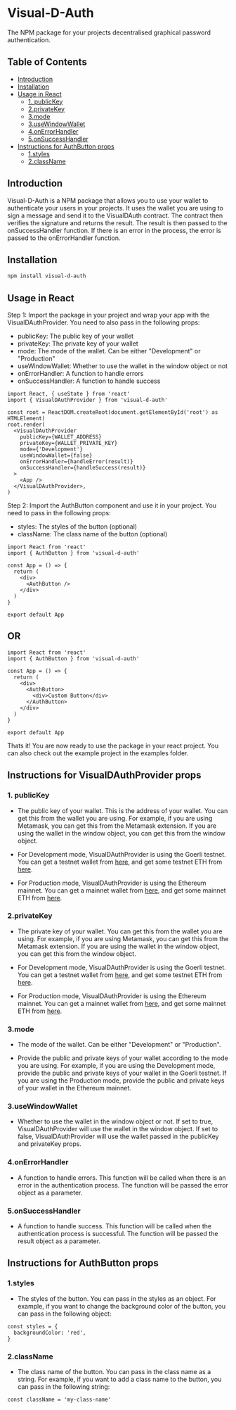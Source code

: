 # Visual-D-Auth

The NPM package for your projects decentralised graphical password authentication.

[npm-image]: https://img.shields.io/npm/v/react-visual-d-auth.svg
[npm-url]: https://www.npmjs.com/package/react-visual-d-auth

[github-build]: [https://github.com/rdshinde/Visual-D-Auth]
[github-build-url]: [https://github.com/rdshinde/Visual-D-Auth]
[npm-typescript]: [https://img.shields.io/npm/types/react-visual-d-auth]
[github-license]: [https://img.shields.io/github/license/rdshinde/Visual-D-Auth]

## Table of Contents

- [Introduction](#introduction)
- [Installation](#installation)
- [Usage in React](#usage-in-react)
  - [1. publicKey](#1-publickey)
  - [2.privateKey](#2privatekey)
  - [3.mode](#3mode)
  - [3.useWindowWallet](#3usewindowwallet)
  - [4.onErrorHandler](#4onerrorhandler)
  - [5.onSuccessHandler](#5onsuccesshandler)
- [Instructions for AuthButton props](#instructions-for-authbutton-props)
  - [1.styles](#1styles)
  - [2.className](#2classname)

## Introduction

Visual-D-Auth is a NPM package that allows you to use your wallet to authenticate your users in your projects. It uses the wallet you are using to sign a message and send it to the VisualDAuth contract. The contract then verifies the signature and returns the result. The result is then passed to the onSuccessHandler function. If there is an error in the process, the error is passed to the onErrorHandler function.

## Installation

```bash
npm install visual-d-auth
```

## Usage in React

Step 1: Import the package in your project and wrap your app with the VisualDAuthProvider. You need to also pass in the following props:

- publicKey: The public key of your wallet
- privateKey: The private key of your wallet
- mode: The mode of the wallet. Can be either "Development" or "Production"
- useWindowWallet: Whether to use the wallet in the window object or not
- onErrorHandler: A function to handle errors
- onSuccessHandler: A function to handle success

```tsx
import React, { useState } from 'react'
import { VisualDAuthProvider } from 'visual-d-auth'

const root = ReactDOM.createRoot(document.getElementById('root') as HTMLElement)
root.render(
  <VisualDAuthProvider
    publicKey={WALLET_ADDRESS}
    privateKey={WALLET_PRIVATE_KEY}
    mode={'Development'}
    useWindowWallet={false}
    onErrorHandler={handleError(result)}
    onSuccessHandler={handleSuccess(result)}
  >
    <App />
  </VisualDAuthProvider>,
)
```

Step 2: Import the AuthButton component and use it in your project. You need to pass in the following props:

- styles: The styles of the button (optional)
- className: The class name of the button (optional)

```tsx
import React from 'react'
import { AuthButton } from 'visual-d-auth'

const App = () => {
  return (
    <div>
      <AuthButton />
    </div>
  )
}

export default App
```

## OR

```tsx
import React from 'react'
import { AuthButton } from 'visual-d-auth'

const App = () => {
  return (
    <div>
      <AuthButton>
        <div>Custom Button</div>
      </AuthButton>
    </div>
  )
}

export default App
```

Thats it! You are now ready to use the package in your react project. You can also check out the example project in the examples folder.

## Instructions for VisualDAuthProvider props

### 1. publicKey

- The public key of your wallet. This is the address of your wallet. You can get this from the wallet you are using. For example, if you are using Metamask, you can get this from the Metamask extension. If you are using the wallet in the window object, you can get this from the window object.

- For Development mode, VisualDAuthProvider is using the Goerli testnet. You can get a testnet wallet from [here](https://goerli-faucet.slock.it/), and get some testnet ETH from [here](https://goerli-faucet.slock.it/).

- For Production mode, VisualDAuthProvider is using the Ethereum mainnet. You can get a mainnet wallet from [here](https://metamask.io/), and get some mainnet ETH from [here](https://faucet.metamask.io/).

### 2.privateKey

- The private key of your wallet. You can get this from the wallet you are using. For example, if you are using Metamask, you can get this from the Metamask extension. If you are using the wallet in the window object, you can get this from the window object.

- For Development mode, VisualDAuthProvider is using the Goerli testnet. You can get a testnet wallet from [here](https://goerli-faucet.slock.it/), and get some testnet ETH from [here](https://goerli-faucet.slock.it/).

- For Production mode, VisualDAuthProvider is using the Ethereum mainnet. You can get a mainnet wallet from [here](https://metamask.io/), and get some mainnet ETH from [here](https://faucet.metamask.io/).

### 3.mode

- The mode of the wallet. Can be either "Development" or "Production".

- Provide the public and private keys of your wallet according to the mode you are using. For example, if you are using the Development mode, provide the public and private keys of your wallet in the Goerli testnet. If you are using the Production mode, provide the public and private keys of your wallet in the Ethereum mainnet.

### 3.useWindowWallet

- Whether to use the wallet in the window object or not. If set to true, VisualDAuthProvider will use the wallet in the window object. If set to false, VisualDAuthProvider will use the wallet passed in the publicKey and privateKey props.

### 4.onErrorHandler

- A function to handle errors. This function will be called when there is an error in the authentication process. The function will be passed the error object as a parameter.

### 5.onSuccessHandler

- A function to handle success. This function will be called when the authentication process is successful. The function will be passed the result object as a parameter.

## Instructions for AuthButton props

### 1.styles

- The styles of the button. You can pass in the styles as an object. For example, if you want to change the background color of the button, you can pass in the following object:

```tsx
const styles = {
  backgroundColor: 'red',
}
```

### 2.className

- The class name of the button. You can pass in the class name as a string. For example, if you want to add a class name to the button, you can pass in the following string:

```tsx
const className = 'my-class-name'
```
